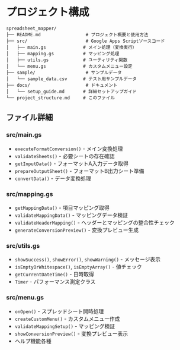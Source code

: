 # プロジェクト構成

```
spreadsheet_mapper/
├── README.md                 # プロジェクト概要と使用方法
├── src/                      # Google Apps Scriptソースコード
│   ├── main.gs              # メイン処理（変換実行）
│   ├── mapping.gs           # マッピング処理
│   ├── utils.gs             # ユーティリティ関数
│   └── menu.gs              # カスタムメニュー設定
├── sample/                   # サンプルデータ
│   └── sample_data.csv      # テスト用サンプルデータ
├── docs/                     # ドキュメント
│   └── setup_guide.md       # 詳細セットアップガイド
└── project_structure.md     # このファイル
```

## ファイル詳細

### src/main.gs
- `executeFormatConversion()` - メイン変換処理
- `validateSheets()` - 必要シートの存在確認
- `getInputData()` - フォーマットA入力データ取得
- `prepareOutputSheet()` - フォーマットB出力シート準備
- `convertData()` - データ変換処理

### src/mapping.gs
- `getMappingData()` - 項目マッピング取得
- `validateMappingData()` - マッピングデータ検証
- `validateHeaderMapping()` - ヘッダーとマッピングの整合性チェック
- `generateConversionPreview()` - 変換プレビュー生成

### src/utils.gs
- `showSuccess()`, `showError()`, `showWarning()` - メッセージ表示
- `isEmptyOrWhitespace()`, `isEmptyArray()` - 値チェック
- `getCurrentDateTime()` - 日時取得
- `Timer` - パフォーマンス測定クラス

### src/menu.gs
- `onOpen()` - スプレッドシート開時処理
- `createCustomMenu()` - カスタムメニュー作成
- `validateMappingSetup()` - マッピング検証
- `showConversionPreview()` - 変換プレビュー表示
- ヘルプ機能各種
